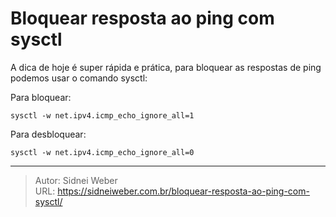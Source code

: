 # Bloquear resposta ao ping com sysctl

A dica de hoje é super rápida e prática, para bloquear as respostas de ping podemos usar o comando sysctl:

Para bloquear:

```shell
sysctl -w net.ipv4.icmp_echo_ignore_all=1
```

Para desbloquear:

```shell
sysctl -w net.ipv4.icmp_echo_ignore_all=0
```


---

> Autor: Sidnei Weber  
> URL: https://sidneiweber.com.br/bloquear-resposta-ao-ping-com-sysctl/  

